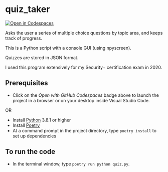 # quiz_taker

[![Open in Codespaces](https://github.com/codespaces/badge.svg)](https://github.com/codespaces/new?hide_repo_select=true&ref=main&repo=387066048&machine=standardLinux32gb&devcontainer_path=.devcontainer%2Fdevcontainer.json&location=EastUs)

Asks the user a series of multiple choice questions by topic area, and keeps track of progress.

This is a Python script with a console GUI (using npyscreen).

Quizzes are stored in JSON format.

I used this program extensively for my Security+ certification exam in 2020.

## Prerequisites

* Click on the *Open with GitHub Codespaces* badge above to launch the project in a browser or on your desktop inside Visual Studio Code.

OR

* Install [Python](https://www.python.org) 3.8.1 or higher
* Install [Poetry](https://python-poetry.org)
* At a command prompt in the project directory, type `poetry install` to set up dependencies

## To run the code

* In the terminal window, type `poetry run python quiz.py`.
